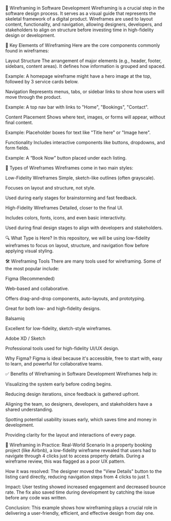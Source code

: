 📐 Wireframing in Software Development
Wireframing is a crucial step in the software design process. It serves as a visual guide that represents the skeletal framework of a digital product. Wireframes are used to layout content, functionality, and navigation, allowing designers, developers, and stakeholders to align on structure before investing time in high-fidelity design or development.

🧱 Key Elements of Wireframing
Here are the core components commonly found in wireframes:

Layout Structure
The arrangement of major elements (e.g., header, footer, sidebars, content areas). It defines how information is grouped and spaced.

Example: A homepage wireframe might have a hero image at the top, followed by 3 service cards below.

Navigation
Represents menus, tabs, or sidebar links to show how users will move through the product.

Example: A top nav bar with links to "Home", "Bookings", "Contact".

Content Placement
Shows where text, images, or forms will appear, without final content.

Example: Placeholder boxes for text like "Title here" or "Image here".

Functionality
Includes interactive components like buttons, dropdowns, and form fields.

Example: A “Book Now” button placed under each listing.

🧾 Types of Wireframes
Wireframes come in two main styles:

Low-Fidelity Wireframes
Simple, sketch-like outlines (often grayscale).

Focuses on layout and structure, not style.

Used during early stages for brainstorming and fast feedback.

High-Fidelity Wireframes
Detailed, closer to the final UI.

Includes colors, fonts, icons, and even basic interactivity.

Used during final design stages to align with developers and stakeholders.

🔍 What Type is Here?
In this repository, we will be using low-fidelity wireframes to focus on layout, structure, and navigation flow before applying visual styling.

🛠️ Wireframing Tools
There are many tools used for wireframing. Some of the most popular include:

Figma (Recommended)

Web-based and collaborative.

Offers drag-and-drop components, auto-layouts, and prototyping.

Great for both low- and high-fidelity designs.

Balsamiq

Excellent for low-fidelity, sketch-style wireframes.

Adobe XD / Sketch

Professional tools used for high-fidelity UI/UX design.

Why Figma?
Figma is ideal because it's accessible, free to start with, easy to learn, and powerful for collaborative teams.

✅ Benefits of Wireframing in Software Development
Wireframes help in:

Visualizing the system early before coding begins.

Reducing design iterations, since feedback is gathered upfront.

Aligning the team, so designers, developers, and stakeholders have a shared understanding.

Spotting potential usability issues early, which saves time and money in development.

Providing clarity for the layout and interactions of every page.

📖 Wireframing in Practice: Real-World Scenario
In a property booking project (like Airbnb), a low-fidelity wireframe revealed that users had to navigate through 4 clicks just to access property details. During a wireframe review, this was flagged as a poor UX pattern.

How it was resolved:
The designer moved the "View Details" button to the listing card directly, reducing navigation steps from 4 clicks to just 1.

Impact:
User testing showed increased engagement and decreased bounce rate. The fix also saved time during development by catching the issue before any code was written.

Conclusion:
This example shows how wireframing plays a crucial role in delivering a user-friendly, efficient, and effective design from day one.
